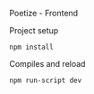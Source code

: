 Poetize - Frontend

Project setup
```
npm install
```

Compiles and reload
```
npm run-script dev
```
